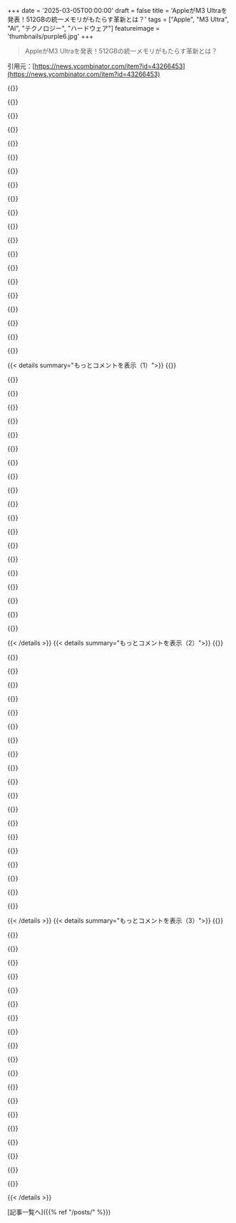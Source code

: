 +++
date = '2025-03-05T00:00:00'
draft = false
title = 'AppleがM3 Ultraを発表！512GBの統一メモリがもたらす革新とは？'
tags = ["Apple", "M3 Ultra", "AI", "テクノロジー", "ハードウェア"]
featureimage = 'thumbnails/purple6.jpg'
+++

> AppleがM3 Ultraを発表！512GBの統一メモリがもたらす革新とは？

引用元：[https://news.ycombinator.com/item?id=43266453](https://news.ycombinator.com/item?id=43266453)

{{<matomeQuote body="512GBのユニファイドメモリは本当に新しい地平を切り開いたよね。Appleがメモリの制約を克服するのを待ってたけど、まさか半テラバイトのユニファイドメモリが見られるとは。この効率的なメモリを一つのチップに統合するアプローチは、NVIDIAのソリューションと比べても魅力的だね。だけど、二つのM3 Maxチップの融合設計は、熱放散や消費電力にどう影響するのか気になるな。" userName="cxie" createdAt="2025-03-05T15:28:19" color="#ff33a1">}}

{{<matomeQuote body="メモリ帯域幅は増えていないみたいだね。M2 Studioで得られるのと同じ帯域幅のまま。確かに、512GBのユニファイドRAMを1万ドルで手に入れることはできるけど、そんなスケールで実用的なパフォーマンスが得られるのか疑問だな。十分なユニファイドRAMがあっても、帯域幅が同じなら限界があると思う。メモリ帯域とメモリプールのサイズ、処理能力の関係に何らかのバランスが必要だね。" userName="FloatArtifact" createdAt="2025-03-05T15:51:17" color="">}}

{{<matomeQuote body="まだ誰もあなたの質問に答えてないみたいだけど、実用的なパフォーマンスは得られると思うよ。DeepSeek-R1のQ4_K_M GGUFは404GBだから、テキスト生成で20〜30トークン/秒を期待してる。ただ、M3 UltraのTFLOPsはまだ相対的に低く（約43 FP16 TFLOPs？）、bs=1のトークン生成を処理するには十分だろうけど、プリフェッチやプロンプト処理速度はまた別の話だね。" userName="lhl" createdAt="2025-03-05T18:54:55" color="#ff5733">}}

{{<matomeQuote body="実は、このM3 UltraはDeepSeek R1 4ビット向けに特別に設計されたと思う。プレスリリースでも600BクラスのLLMでテストしたと強調しているし、256GB RAMで止めることなく進めたのは明らかだ。ちょっと読みすぎかもしれないけど。" userName="lynguist" createdAt="2025-03-05T23:07:48" color="">}}

{{<matomeQuote body="DeepSeekとは全く関係ないし、ローカルLLMもすでに存在していたし、元々のLlamaリリースとllama.cppの影響もあったからね。実際、Intel時代のMac Proでは1.5TBのRAMに対応していたんだし、顧客の期待に応えるためにこういう製品を出さなきゃいけなかったはず。ローカルLLMはおまけみたいなもので、DeepSeekが関係しているとは思えないよ。" userName="tgma" createdAt="2025-03-06T06:02:47" color="">}}

{{<matomeQuote body="ここでみんなが興奮しているのは、GPUがアドレスできるユニファイドメモリだよね。以前のMac Proは独立したGPUに自分専用のメモリがあったわけで。" userName="saagarjha" createdAt="2025-03-06T07:15:29" color="">}}

{{<matomeQuote body="＞彼らは特にこのM3 UltraをDeepSeek R1 4ビット向けに作ったはずだよね。<br>出たのは1月中旬だっけ？だから、Appleがここ45日で新しいチップを作るなんてあり得ないよ。" userName="happyopossum" createdAt="2025-03-06T16:30:10" color="">}}

{{<matomeQuote body="DeepSeekに関連するとは思わないけど、もしこの製品が何か関連があると思っているなら、ハードウェアのタイムラインを理解していないんじゃないかな。" userName="forrestthewoods" createdAt="2025-03-05T23:52:54" color="">}}

{{<matomeQuote body="チップ？そうだね。製品？必ずしもそうではないかも。512GB版のM3 UltraはApple内部のサーバー向けに作られた可能性もあるけど、消費者向けには特に意図されていないかもね。まったくないとは言わないけど。" userName="reitzensteinm" createdAt="2025-03-06T05:23:55" color="">}}

{{<matomeQuote body="4ビット量子化モデルを動かすために1万ドルかかるのは痛いね。" userName="nightski" createdAt="2025-03-06T04:00:12" color="">}}

{{<matomeQuote body="深層学習モデルにおいて、deepseekみたいな専門家のミキシングが役立ってるんじゃない？VRAMに全ての重みがあるから、一度ロードすれば再ロードする必要がないってことさ。メモリ帯域幅の使用量は37Bのアクティブパラメータに限られるはず。" userName="valine" createdAt="2025-03-05T16:26:21" color="#38d3d3">}}

{{<matomeQuote body="＞”メモリ帯域幅の使用量は37Bのアクティブパラメータに限られる。”この引用について詳しく教えてくれないか？全モデルをRAMにロードすることで応答時間が良くなるのは理解できるけど、メモリ帯域幅とアクティブパラメータがどう関係するのかが分からない。コンテキストウィンドウ？メモリに全ロードしてても、どれだけアクティブに処理できるかは帯域幅に依存するのか？" userName="FloatArtifact" createdAt="2025-03-05T16:32:43" color="">}}

{{<matomeQuote body="専門家モデルだと、出力を計算するために必要な重みの一部だけをメモリから読み込めば良いんだ。隠れ次元も通常小さいから、メモリに書き込むテンソルのサイズも減るんだ。" userName="valine" createdAt="2025-03-05T16:41:09" color="#45d325">}}

{{<matomeQuote body="実際に関わったことがない人が気づかないのは、バッチサイズが1、シーケンスサイズが1の時だけが有効という点。プロンプトを処理するためには全ての重みを読み込まなきゃいけないし、これは問題じゃないけど、劣悪な機械だと計算にかかる待ち時間が問題になる。バッチサイズが1以上の推論や、1以上のシーケンスサイズだと、モデル全体を何度も読み込む必要が出てくるかもしれない。MoEは有利だけど、実際には複雑なニュアンスが多いんだよ。" userName="ein0p" createdAt="2025-03-05T17:38:01" color="#ff5733">}}

{{<matomeQuote body="確かに、そういうニュアンスもあるよね。Appleがすごい金を稼いでるのは、こんなカンジの妄想を人々が作り上げるからだと思う。10,000ドル使って買うこと自体が経験の一部だから、400b+パラメータのニューラルネットワークを動かす解決策を求める人より、買うこと自体のワクワクを求める人の方が多い。AppleはサーバーよりもBirkinバッグに近い。" userName="doctorpangloss" createdAt="2025-03-05T17:49:42" color="">}}

{{<matomeQuote body="Birkinバッグは価値が上がるけど、こっちはLexusみたいなもんだ。よく作られた高級品で、比較的緩やかに価値が下がると思う。" userName="jonfromsf" createdAt="2025-03-05T23:53:11" color="">}}

{{<matomeQuote body="＞”問題はLLMがその規模で実用的なパフォーマンスで動くのか？”これが大きな疑問だ。多くの人はAppleがMLワークステーションとして使えると主張してるが、ベンチマークの数字を見る限り、モデルはメモリに収まるけど、トークン/secのパフォーマンスはすごく遅くて、NVIDIAハードウェアで運用するのに比べてあまり得るものがないように感じる。NVIDIAの512GBのVRAMを手に入れるのは高いけど、Appleのこういう動きで価格が少しでも下がってくれたらいいな。" userName="diggan" createdAt="2025-03-05T16:33:15" color="#785bff">}}

{{<matomeQuote body="NVIDIAよりも遅いけど、個人的なLLMのシナリオでは十分使えるよ。あんまり速くなくても、大体はプライバシーのためにローカルで推論する手頃な選択肢だから、サーバーよりも遅くはないと思うよ。" userName="johnmaguire" createdAt="2025-03-05T16:50:53" color="">}}

{{<matomeQuote body="Mac mini M4 MaxでのAIサービスの月額をキャンセルするには十分な速度だよ。" userName="bastardoperator" createdAt="2025-03-05T17:43:02" color="">}}

{{<matomeQuote body="”ユニファイドメモリ”って、CRAYが昔からグローバルヒープを持ってたのに新しいと思ってる人が面白いよね。" userName="samstave" createdAt="2025-03-05T19:53:31" color="">}}

{{< details summary="もっとコメントを表示（1）">}}
{{<matomeQuote body="最近のPCでは、こういうのが新しいんだね。" userName="hot_gril" createdAt="2025-03-05T22:05:44" color="">}}

{{<matomeQuote body="どうしてここまで時間がかかったんだろうね？" userName="ddtaylor" createdAt="2025-03-05T20:02:59" color="">}}

{{<matomeQuote body="いくつかの理由が考えられるね。<br>1. 最近までRAMの量はユーザーが設定するものだったから、市場の需要が少なかった。<br>2. 大きなシステムをチップやチップレットで作るのは技術的に難しかった。<br>3. RAMの速度はほとんどの作業においてボトルネックではなかった。" userName="RachelF" createdAt="2025-03-05T21:41:10" color="#45d325">}}

{{<matomeQuote body="M1はLLMの流行前に出たけどね。" userName="hot_gril" createdAt="2025-03-05T22:08:10" color="">}}

{{<matomeQuote body="基本モデルが通常のプロダクション機向けに96GBからスタートするのは大きいね。でも512GBモデルで4000ドル追加はちょっと高すぎる気がする。ストレージもそれに見合うべきなのに、1TBからスタートするのが意味不明だよ。" userName="TheRealPomax" createdAt="2025-03-05T17:39:27" color="">}}

{{<matomeQuote body="512GBをx86サーバーボードで手に入れるのに4倍かかるんだね。" userName="dheera" createdAt="2025-03-05T16:23:29" color="">}}

{{<matomeQuote body="Nvidiaカードで512GBのVRAMを得るにはどれくらいかかるんだろうか？" userName="valine" createdAt="2025-03-05T16:27:59" color="">}}

{{<matomeQuote body="これは比較にならないよ。NVIDIAのカードは計算パワーが桁違いだし、M3 UltraはXeonやEpyc/Threadripperのサーバーボードに近い性能だ。ローカルのLLM推論には良いけど、トレーニングには向いてないかもね。" userName="dheera" createdAt="2025-03-05T16:35:14" color="#ff5733">}}

{{<matomeQuote body="そうだね、比較にならないけど、時にはどちらかが欲しくなることもあるから良いんじゃないかな。多くの異なるニーズがあるし、新しい選択肢ができたことに感謝だよ。<br>記載ミスもあったけど、512GBは半テラバイトだよ。" userName="LeifCarrotson" createdAt="2025-03-05T17:15:49" color="">}}

{{<matomeQuote body="x86マシンでDeepSeek R1を512GBのVRAMで動かすのに約2500ドルってできるんだな。" userName="smith7018" createdAt="2025-03-05T16:26:13" color="">}}

{{<matomeQuote body="このセットとM3 Maxのトークン数を比べるとどうなるの？" userName="hbbio" createdAt="2025-03-05T17:07:58" color="">}}

{{<matomeQuote body="$2,000のAMD Epyc構成で3.5〜4.5トークン／秒。Deepseek 671b q4は帯域幅と計算が制約されてるね。M3 Ultra 512GBだと約40トークン／秒って計算したよ。" userName="aurareturn" createdAt="2025-03-05T18:06:51" color="#ff33a1">}}

{{<matomeQuote body="Deepseek 671bで40トークン／秒を出すには、どんなNvidia rigが必要で、いくらかかるの？" userName="sgt" createdAt="2025-03-05T18:37:39" color="">}}

{{<matomeQuote body="約5xのNvidia A100 80GBが671b Q4で使えるよ。GPUだけで$50kかかるし、冷却や電源、マザーボード、CPU、RAMなどを含めるともっとかかるだろうね。" userName="aurareturn" createdAt="2025-03-05T18:56:57" color="#785bff">}}

{{<matomeQuote body="価格は思ったほどひどくはないよ。96〜256GBが1500ドルで、決して安くはないけど、悪化もしていない。5500ドルで256GBメモリ、28コア、60 GPUコア、10GbネットワークのUltraが手に入るんだから、他のサーバーをそれ以下で作るのは難しいと思うよ。" userName="matt-p" createdAt="2025-03-05T17:18:38" color="#ff5c5c">}}

{{<matomeQuote body="5500ドルあればCPUコアやGPUがもっとパワフルなものが揃えられるし、9930xと5090（実際に在庫があれば）を合わせても約3000ドルで済むだから、残りの2500ドルでRAMやストレージ、ネットワークが用意できるよ。M3はAI用途に必要なRAMと、他には無いけど遅めのGPUの特異なバランスを提供してるけど、他の作業には高すぎるかも。" userName="kllrnohj" createdAt="2025-03-05T18:05:04" color="">}}

{{<matomeQuote body="企業向け市場では、これは基準みたいなもんだね。データセンターの顧客は、高帯域幅オプションが無いからこのリリースを無視するかもしれない。" userName="bigyabai" createdAt="2025-03-05T15:32:31" color="">}}

{{<matomeQuote body="Mac Studioはそもそもデータセンター向けじゃないって。小さい静かなデスクトップフォーマットで、ラックに置くには反対のデザインだしね。昔、AppleはXserveっていうラックマウントサーバーを持ってたけど、AI時代向けにそれを更新するつもりはなさそうだね。" userName="pavlov" createdAt="2025-03-05T15:34:54" color="">}}

{{<matomeQuote body="Ultraチップ、ラックマウントのMac Proにも使われてるやつだから、ターゲットははっきりしてると思うけど。＞”AI時代に向けて新しいものを更新するつもりはない。”" userName="bigyabai" createdAt="2025-03-05T15:36:21" color="">}}

{{<matomeQuote body="Thunderbolt 5インターコネクト（80Gbps）を使えば、4台か5台のMac StudioでLLMを分散させて運用できるよ。" userName="spiderfarmer" createdAt="2025-03-05T15:38:59" color="">}}


{{< /details >}}
{{< details summary="もっとコメントを表示（2）">}}
{{<matomeQuote body="Whoa。M3じゃなくてM4か。これって基本的にビニングな気がするけど、M1チップの時のインターポーザが使えなかったって聞いたことがある。512GBのユニファイドRAMがNPUにアクセスできるのはゲームチェンジャーだね。Appleがこのチップを内部AI用に開発して、他の人にも使えるように公開したのかも。2Uラック形式があればいいな。今はOSがハードウェアを制限してると思う。" userName="InTheArena" createdAt="2025-03-05T14:28:07" color="#ff33a1">}}

{{<matomeQuote body="もしAppleがLinuxをネイティブにサポートして、M4プロをラックできたら、絶対に使うのにな。CPUは速度やメモリ帯域幅で競争相手がいないのに、他の会社が競えるArmサーバーチップを作れないのが驚き。" userName="exabrial" createdAt="2025-03-05T15:22:30" color="#38d3d3">}}

{{<matomeQuote body="前にチェックした時は、AMDがハイエンドではAppleのパフォーマンス／ドルを上回ってた。ただ、TDPが重なってる部分ではパフォーマンス／ワットは近いみたい。これが変わるのか興味深い。それだけじゃなくて、AMDもユニファイドRAMに力を入れてるみたい。これに1:1で競えるSoCを持っているのか気になる。" userName="hedora" createdAt="2025-03-05T15:47:38" color="">}}

{{<matomeQuote body="M4 ProはAMDの新しいStrix Haloに対してSTパフォーマンスが56%速く、3.6倍効率的。出典：<br>https://www.notebookcheck.net/AMD-Ryzen-AI-Max-395-Analysis-...<br>Cinebench 2024の結果。" userName="aurareturn" createdAt="2025-03-05T15:54:39" color="">}}

{{<matomeQuote body="それはノートパソコン用のパーツだから、違うトレードオフがあるよね。どこかにTDP対パフォーマンスのプロットがあったと思うけど、AppleとAMDのパーツはパレート最適区域にいて、Appleは低TDP、AMDは高TDPを持ってて、真ん中で競ってる。データセンターのARMも含まれてるのがあるのかもだけど、見たことない。" userName="hedora" createdAt="2025-03-05T16:11:32" color="">}}

{{<matomeQuote body="高TDP？サーバーグレードのCPUのこと？Appleはそんなの作ってないよ。" userName="aurareturn" createdAt="2025-03-05T16:19:53" color="">}}

{{<matomeQuote body="＞サーバーグレードのCPUのこと？Appleはそんなの作ってない。<br>そうだね。サーバー対応のCPUとして使う話をしてるから、スレッドで出てるみたい。前から、コメントする人がいて、'これが最高のチップだ、全部これに替えたい'って言われて。で、誰かがパフォーマンス／ワットがパフォーマンスじゃないって指摘して、また別の人が別のMシリーズがランダムCPUより速いって言って、また別の人がそのランダムCPUはトップパフォーマンスじゃないって指摘するよね。結局、Mシリーズは性能／ワットの最適化されていて、そうじゃなかったらやばいんだ。私のMacBookは大好きだし、Mシリーズは特に設計されたケースなら競争相手がいない。だから今は、こういう長いスレッドを再hashするのは飛ばしたいな。素晴らしいチップだけど、最速ではない。モバイルデバイスには性能／ワットが重要。基本的なエンジニアリングのトレードオフがあって、すごさは速いプロセッサの存在を意味する。" userName="refulgentis" createdAt="2025-03-05T17:45:59" color="">}}

{{<matomeQuote body="素晴らしいチップだと思う。最速ではないけど、" userName="aurareturn" createdAt="2025-03-05T17:55:52" color="">}}

{{<matomeQuote body="ちょっとここで何が起きてるのか分からないけど、前の方ではあなたは明確だったよね。＞AppleはそんなサーバーグレードのCPUは作ってない。" userName="refulgentis" createdAt="2025-03-05T18:00:44" color="">}}

{{<matomeQuote body="その通り。でも、M4ラインは世界で最も速いシングルスレッドパフォーマンスを持ってる。" userName="aurareturn" createdAt="2025-03-05T18:18:55" color="#785bff">}}

{{<matomeQuote body="どこ情報なの？Passmarkでは逆みたいだよ。最速のIntel CPUはこのテストでシングルスレッドとマルチスレッドのスコアが高いってよ。" userName="nameequalsmain" createdAt="2025-03-05T19:08:03" color="">}}

{{<matomeQuote body="これを読む限り、AMZNのr8g.48xlargeは192コアで1536GB搭載してて、M3 Ultraを上回る部分もあるみたい。昔、68kやSPARCのSunマシンの頃を思い出すな。Linuxが出て386がすべてを圧倒したのと同じことが今も起こってるのかも。" userName="PaulHoule" createdAt="2025-03-05T16:00:05" color="">}}

{{<matomeQuote body="サービスのしやすさはどうなの？SSDが基盤にハンダ付けされてるなら、サーバー用途には問題かも。壊れたSSDのために全部捨てるのは高すぎる。" userName="hoppp" createdAt="2025-03-05T15:47:49" color="">}}

{{<matomeQuote body="Asahiは進展中だよ。ヘッドレス用途にはほぼ準備が整ってる。" userName="notpushkin" createdAt="2025-03-05T15:28:29" color="">}}

{{<matomeQuote body="Asahiのメンテナが最近辞めたけど、その影響がどうなるかは時間が教えてくれるかも。今大きな投資をするのはちょっと危険かな。" userName="criddell" createdAt="2025-03-05T15:30:05" color="">}}

{{<matomeQuote body="あなたの言い方だと一人のしわざみたいだけど、Asahiは多くの貢献者がいて新しいリーダーシップもあるし、Fedoraからもサポート受けてるよ。辞めた人の離脱は痛手だけど、プロジェクトが終わりとは思わないな。" userName="seabrookmx" createdAt="2025-03-05T15:42:47" color="">}}

{{<matomeQuote body="＞このハードウェアは今、OSにかなり足を引っ張られてる。古いXServe OSを戻してくれとは言わないけど、少なくともLinuxかBSDの開発者と提携してサーバーOSを作ってほしい。今の消費者向けOSはふわふわしすぎて本番環境には厳しいと思う。" userName="stego-tech" createdAt="2025-03-05T15:30:43" color="#45d325">}}

{{<matomeQuote body="＞M1チップ用のインターポーザが使えないってどこかで読んだ。Appleの噂ライターに愛を込めて言うけど、ブログを五つ読んだだけで専門家気取りなんだよね。M3 Maxのダイショットにインターポーザが見えないからって、M3 Ultraの構成が不可能だというわけじゃないかも。" userName="klausa" createdAt="2025-03-05T14:34:26" color="">}}

{{<matomeQuote body="M3って実は別物なんじゃない？M3にThunderbolt 5はないし、新しいチップをM3で売ってる気がする。こんなのIntelに期待するのに、Appleからとは思わなかった。" userName="sroussey" createdAt="2025-03-05T15:44:04" color="">}}

{{<matomeQuote body="＞このハードウェアは今、OSにかなり足を引っ張られてる。Appleが2Uラックハードウェアを作ってLinuxをサポートするか、Darwinのヘッドレス版をそのハードウェア上で動かせるようにする？でもその場合、ソフトがあまりなさそうだけど、最終的にはポートする人が現れると思う。Appleはこの市場には興味ないから、こうなることはたぶんない。" userName="kokada" createdAt="2025-03-05T15:17:23" color="">}}


{{< /details >}}
{{< details summary="もっとコメントを表示（3）">}}
{{<matomeQuote body="512GBのUnified RAMの最低構成が9,499ドルってことを覚えておいてね。" userName="AlchemistCamp" createdAt="2025-03-05T15:20:22" color="">}}

{{<matomeQuote body="その価格での性能を考えると、特にラックマウントサーバーと比べるとマジでお得だよ。nVidia GPUや十分なRAMを詰め込むと5倍以上の価格になるけど、冗長性やストレージの拡張性を考えたらそれも仕方ないかも。小規模企業やエッジ展開にはめちゃくちゃ魅力的なオファーなんだけど、Appleにはそれを支えるサーバーOSが無いのが痛いね。もしあれば、企業向けハードウェアの競争相手としてはかなり怖い存在になりそう。" userName="stego-tech" createdAt="2025-03-05T15:37:02" color="#38d3d3">}}

{{<matomeQuote body="nVidia GPUの設定は実際にそのRAMを活用するパワーを持ってるけど、M3 Ultraは現実的にあまり活用できてないかも。もしRAMだけが全てなら、EpycやXeonに詰め込める2TBがすでにAI業界を支配してるはずなんだ。でも実際はそうじゃない。M3 Ultraは確かにユニークな組み合わせだけど、お金に見合うかどうかは別の話。" userName="kllrnohj" createdAt="2025-03-05T16:09:47" color="">}}

{{<matomeQuote body="Appleのシリコンに10年以上かけて培ったNeural Processing Unit（NPU）、今のところは”Neural Engine”って呼ばれてるけど、これが端末やエッジでの推論を強化してる理由なんだ。古いM1 Pro Macbook Proでも、10900kに64GBのRAMとRTX 3090を積んだのと同じくらい快適に動いちゃうんだ。" userName="stego-tech" createdAt="2025-03-05T20:44:18" color="#38d3d3">}}

{{<matomeQuote body="えっと... AppleのNPUの話してるのに、それが古い3090にボコボコにされてるのは見逃せないよ。10900Kに64GBのRAMが関係ない話なのも分かるし…" userName="kllrnohj" createdAt="2025-03-05T21:19:44" color="">}}

{{<matomeQuote body="技術的な詳細に気を取られて大きな視点を見逃してるよ。AIに関して、モニターの前での待機時間が30秒と90秒の違いはほとんど意味ないんだ。バッテリー駆動の14インチノートと、500W食うデスクトップの動作時間を比べてるだけだよ。デスクトップの方が性能はいいけど、Appleの実装の魅力はその効率性なんだ。" userName="stego-tech" createdAt="2025-03-05T21:38:51" color="#38d3d3">}}

{{<matomeQuote body="AppleがLinuxをもっと支援してくれれば、彼らのコンピュータには競争相手がいないのに。" userName="darthrupert" createdAt="2025-03-05T14:53:09" color="">}}

{{<matomeQuote body="MBPを6年くらい使ってきたけど、Linuxも使えると思ってた。でも最近、2018年のMBPをLinuxで動かそうとしても、他のARM MBPは無理なのが分かった。MacOSから離れたくてThinkpadを買うつもりだよ。AppleがLinuxをサポートしてたら、10年はAppleを買い続けてたかも。" userName="dwedge" createdAt="2025-03-05T15:04:26" color="">}}

{{<matomeQuote body="https://news.ycombinator.com/item?id=43243075<br>(「Appleのソフトウェア品質の危機」- 1134件のコメント) はこの話に関する詳しい情報がたくさんあるよ。" userName="diggan" createdAt="2025-03-05T14:46:36" color="">}}

{{<matomeQuote body="これって平均的なエンドユーザー向けのソフトウェアに関する話だよね。たしかにアプリのパフォーマンスは低下してるけど、512GBのRAMに払ってるならApple Notesの遅さなんて問題じゃないでしょ。" userName="internetter" createdAt="2025-03-05T15:08:46" color="">}}

{{<matomeQuote body="ソフトウェアの品質に焦点を当てないと、消費者向けでもプロ向けでも影響が出るよ。" userName="diggan" createdAt="2025-03-05T15:26:57" color="">}}

{{<matomeQuote body="ネイティブのDockerサポートがないし、エンタープライズ向けの管理オプションも限られてる。QoS管理も薄いし、Pythonのサポートもイマイチ。" userName="InTheArena" createdAt="2025-03-05T14:47:04" color="">}}

{{<matomeQuote body="＞強固なPythonサポートがないこと<br>そんなものはないよ。15以上の仮想環境や依存関係管理、Pythonバージョン管理のどれを使う？プロジェクト同士の衝突をどない防ぐの？Pythonはクソだと思う。複数プロジェクトなら、Dockerイメージでそれぞれを管理するのが唯一の解決策だ。" userName="pmarreck" createdAt="2025-03-05T15:20:55" color="#38d3d3">}}

{{<matomeQuote body="1. DockerとPodman、両方Macで使ってるよ。<br>2. MDMのことなら良い選択肢があるよ。リモートデスクトップやSSHも標準装備。<br>3. どの点？<br>4. `uv python install whatever`は、OSのペースでアップグレードするよりずっと良いよ。<br>5. それが何に影響するの？" userName="kstrauser" createdAt="2025-03-05T15:16:17" color="">}}

{{<matomeQuote body="＞MacでDockerとPodmanを使ってる<br>それってWindowsユーザーと同じやん。LinuxのVM上で実行してるだけやし。実際のハードウェアのコンテナ化はできてない。" userName="devmor" createdAt="2025-03-05T15:29:50" color="">}}

{{<matomeQuote body="＞MacOSでDockerを使いたい理由は？<br>素朴な疑問なんだけど、Dockerが何をするか知ってる？基本的にLinux技術だよ。MacOSにはDockerが必要な根本的な問題はないからさ。Dockerコンテナが必要なのは「持ってるから」という理由なら、Orbstackを使ったり、仮想化フレームワークでLinuxを使ってみて。驚くほど速いよ。" userName="duped" createdAt="2025-03-05T15:39:49" color="">}}

{{<matomeQuote body="＞MacOSでDockerが必要な理由は？<br>小さなラックマウントのレンダリングファームを持ってるんだけど、Mac miniはIntelよりも圧倒的に性能がいいからさ。個人用や開発用で10年以上MacOSを使ってるけど、サーバーでのMacOS運用は本当に面倒くさい。Dockerでアプリをコンテナ化したいと思ってるよ。" userName="egorfine" createdAt="2025-03-05T17:51:04" color="#45d325">}}

{{<matomeQuote body="ギガビットネットワークで2つのホストからトレントしてるけど、macOSスタックはこの帯域幅に耐えられない。接続が不安定でリブートしないと直らない。Linuxで同じアプリをDockerコンテナで動かすと完璧に動くんだ。Transmissionを使ってるよ。" userName="e40" createdAt="2025-03-05T15:02:16" color="#ff5733">}}

{{<matomeQuote body="＞Appleがこのチップを社内のAIプロジェクトのために開発したって？<br>その社内AIプロジェクトって何？Apple Intelligenceはやばいし、AppleのMLXフレームワークは趣味のプロジェクトに過ぎない。" userName="behnamoh" createdAt="2025-03-05T14:45:10" color="">}}

{{<matomeQuote body="前のM2 Ultraは最大192GBのメモリだったのに対して、M3はなんと512GBになったんだ。さらに、512GBのMac Studioは９４９９ドルっていうぶっ飛んだ価格。これ、完全にAIブームの影響だと思うよ。" userName="ksec" createdAt="2025-03-05T14:26:22" color="#ff5c5c">}}


{{< /details >}}


[記事一覧へ]({{% ref "/posts/" %}})
